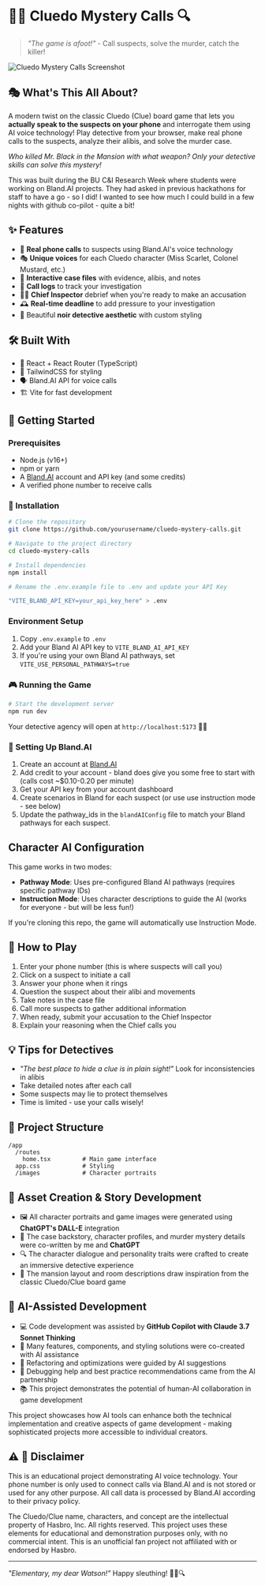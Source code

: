 # 🕵️‍♀️ Cluedo Mystery Calls 🔍

> *"The game is afoot!"* - Call suspects, solve the murder, catch the killer!

![Cluedo Mystery Calls Screenshot](./CluedoScreenshot.png)

## 🎭 What's This All About?

A modern twist on the classic Cluedo (Clue) board game that lets you **actually speak to the suspects on your phone** and interrogate them using AI voice technology! Play detective from your browser, make real phone calls to the suspects, analyze their alibis, and solve the murder case.

*Who killed Mr. Black in the Mansion with what weapon? Only your detective skills can solve this mystery!*

This was built during the BU C&I Research Week where students were working on Bland.AI projects. They had asked in previous hackathons for staff to have a go - so I did! I wanted to see how much I could build in a few nights with github co-pilot - quite a bit!

## ✨ Features

- 📱 **Real phone calls** to suspects using Bland.AI's voice technology
- 🎭 **Unique voices** for each Cluedo character (Miss Scarlet, Colonel Mustard, etc.)
- 🔎 **Interactive case files** with evidence, alibis, and notes
- 📝 **Call logs** to track your investigation
- 👮‍♀️ **Chief Inspector** debrief when you're ready to make an accusation
- 🕰️ **Real-time deadline** to add pressure to your investigation
- 🎨 Beautiful **noir detective aesthetic** with custom styling

## 🛠️ Built With

- 🔵 React + React Router (TypeScript)
- 🎨 TailwindCSS for styling
- 🗣️ Bland.AI API for voice calls
- 🏗️ Vite for fast development

## 🚀 Getting Started

### Prerequisites

- Node.js (v16+)
- npm or yarn
- A [Bland.AI](https://www.bland.ai) account and API key (and some credits)
- A verified phone number to receive calls

### 🔧 Installation

```bash
# Clone the repository
git clone https://github.com/yourusername/cluedo-mystery-calls.git

# Navigate to the project directory
cd cluedo-mystery-calls

# Install dependencies
npm install

# Rename the .env.example file to .env and update your API Key

"VITE_BLAND_API_KEY=your_api_key_here" > .env
```

### Environment Setup

1. Copy `.env.example` to `.env`
2. Add your Bland AI API key to `VITE_BLAND_AI_API_KEY`
3. If you're using your own Bland AI pathways, set `VITE_USE_PERSONAL_PATHWAYS=true`

### 🎮 Running the Game

```bash
# Start the development server
npm run dev
```

Your detective agency will open at `http://localhost:5173` 🕵️‍♂️

### 🔑 Setting Up Bland.AI

1. Create an account at [Bland.AI](https://www.bland.ai)
2. Add credit to your account - bland does give you some free to start with (calls cost ~$0.10-0.20 per minute)
3. Get your API key from your account dashboard
4. Create scenarios in Bland for each suspect (or use use instruction mode - see below)
5. Update the pathway_ids in the `blandAIConfig` file to match your Bland pathways for each suspect.

## Character AI Configuration

This game works in two modes:
- **Pathway Mode**: Uses pre-configured Bland AI pathways (requires specific pathway IDs)
- **Instruction Mode**: Uses character descriptions to guide the AI (works for everyone - but will be less fun!)

If you're cloning this repo, the game will automatically use Instruction Mode.

## 🎲 How to Play

1. Enter your phone number (this is where suspects will call you)
2. Click on a suspect to initiate a call
3. Answer your phone when it rings
4. Question the suspect about their alibi and movements
5. Take notes in the case file
6. Call more suspects to gather additional information
7. When ready, submit your accusation to the Chief Inspector
8. Explain your reasoning when the Chief calls you

## 💡 Tips for Detectives

- *"The best place to hide a clue is in plain sight!"* Look for inconsistencies in alibis
- Take detailed notes after each call
- Some suspects may lie to protect themselves
- Time is limited - use your calls wisely!

## 🧩 Project Structure

```
/app
  /routes
    home.tsx         # Main game interface
  app.css            # Styling
  /images            # Character portraits
```

## 🎨 Asset Creation & Story Development

- 🖼️ All character portraits and game images were generated using **ChatGPT's DALL-E** integration
- 📜 The case backstory, character profiles, and murder mystery details were co-written by me and **ChatGPT**
- 🔍 The character dialogue and personality traits were crafted to create an immersive detective experience
- 🏰 The mansion layout and room descriptions draw inspiration from the classic Cluedo/Clue board game

## 🤖 AI-Assisted Development

- 💻 Code development was assisted by **GitHub Copilot with Claude 3.7 Sonnet Thinking**
- 🧩 Many features, components, and styling solutions were co-created with AI assistance
- 🔄 Refactoring and optimizations were guided by AI suggestions
- 🐛 Debugging help and best practice recommendations came from the AI partnership
- 📚 This project demonstrates the potential of human-AI collaboration in game development

This project showcases how AI tools can enhance both the technical implementation and creative aspects of game development - making sophisticated projects more accessible to individual creators.

## ⚠️ 📝 Disclaimer

This is an educational project demonstrating AI voice technology. Your phone number is only used to connect calls via Bland.AI and is not stored or used for any other purpose. All call data is processed by Bland.AI according to their privacy policy.

The Cluedo/Clue name, characters, and concept are the intellectual property of Hasbro, Inc. All rights reserved. This project uses these elements for educational and demonstration purposes only, with no commercial intent. This is an unofficial fan project not affiliated with or endorsed by Hasbro.

---

*"Elementary, my dear Watson!"* Happy sleuthing! 🕵️‍♀️🔍
